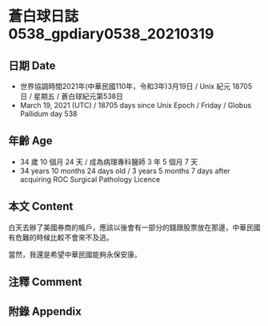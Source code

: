 [_metadata_:encoding]: - "utf-8"
[_metadata_:language]: - "zh-Hant-TW"
[_metadata_:fileformat]: - "markdown"
[_metadata_:MIME_type]: - "text/plain"
[_metadata_:markdown_version]: - "commonmark version 0.29"
[_metadata_:markdown_spec]: - "https://spec.commonmark.org/0.29/"

# 蒼白球日誌0538_gpdiary0538_20210319 #

## 日期 Date ##

* 世界協調時間2021年(中華民國110年，令和3年)3月19日 / Unix 紀元 18705 日 / 星期五 / 蒼白球紀元第538日
* March 19, 2021 (UTC) / 18705 days since Unix Epoch / Friday / Globus Pallidum day 538

## 年齡 Age ##

* 34 歲 10 個月 24 天 / 成為病理專科醫師 3 年 5 個月 7 天
* 34 years 10 months 24 days old / 3 years 5 months 7 days after acquiring ROC Surgical Pathology Licence

## 本文 Content ##

白天去辦了美國券商的帳戶，應該以後會有一部分的錢跟股票放在那邊，中華民國有危難的時候比較不會來不及逃。

當然，我還是希望中華民國能夠永保安康。

## 注釋 Comment ##


## 附錄 Appendix ##

